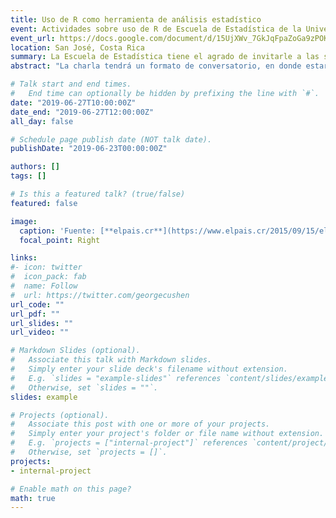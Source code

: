 ```yaml
---
title: Uso de R como herramienta de análisis estadístico
event: Actividades sobre uso de R de Escuela de Estadística de la Universidad de Costa Rica
event_url: https://docs.google.com/document/d/15UjXWv_7GkJqFpaZoGa9zPOK_Jgq8uS4WnSubKmpmk4/edit
location: San José, Costa Rica
summary: La Escuela de Estadística tiene el agrado de invitarle a las siguientes charlas y talleres gratuitos que impartirá el Ing Ruiz de R Studio Inc del 24 al 27 de junio de 2019.
abstract: "La charla tendrá un formato de conversatorio, en donde estará el Ing. Edgar Ruiz de R junto con cuatro personas invitadas: César Gamboa, Bach. (INEC, Costa Rica @gamboasanabria), Mariana Cubero, Bach. (CeNAT, Costa Rica @MarianaCubero1), Carolina Montoya, M.Sc. (INS, Costa Rica @serilone), José Guevara, Ph.D. (ECCI, UCR)"

# Talk start and end times.
#   End time can optionally be hidden by prefixing the line with `#`.
date: "2019-06-27T10:00:00Z"
date_end: "2019-06-27T12:00:00Z"
all_day: false

# Schedule page publish date (NOT talk date).
publishDate: "2019-06-23T00:00:00Z"

authors: []
tags: []

# Is this a featured talk? (true/false)
featured: false

image:
  caption: 'Fuente: [**elpais.cr**](https://www.elpais.cr/2015/09/15/el-iice-pilar-de-la-investigacion-economica/)'
  focal_point: Right

links:
#- icon: twitter
#  icon_pack: fab
#  name: Follow
#  url: https://twitter.com/georgecushen
url_code: ""
url_pdf: ""
url_slides: ""
url_video: ""

# Markdown Slides (optional).
#   Associate this talk with Markdown slides.
#   Simply enter your slide deck's filename without extension.
#   E.g. `slides = "example-slides"` references `content/slides/example-slides.md`.
#   Otherwise, set `slides = ""`.
slides: example

# Projects (optional).
#   Associate this post with one or more of your projects.
#   Simply enter your project's folder or file name without extension.
#   E.g. `projects = ["internal-project"]` references `content/project/deep-learning/index.md`.
#   Otherwise, set `projects = []`.
projects:
- internal-project

# Enable math on this page?
math: true
---
```

